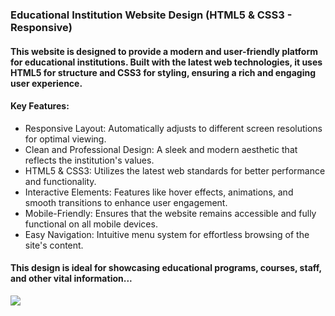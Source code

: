 <h3>Educational Institution Website Design (HTML5 & CSS3 - Responsive)</h3>

<h4>This website is designed to provide a modern and user-friendly platform for educational institutions. Built with the latest web technologies, it uses HTML5 for structure and CSS3 for styling, ensuring a rich and engaging user experience.

<h4>Key Features:</h4>
<ul>
<li>Responsive Layout: Automatically adjusts to different screen resolutions for optimal viewing.</li>
<li>Clean and Professional Design: A sleek and modern aesthetic that reflects the institution's values.</li>
<li>HTML5 & CSS3: Utilizes the latest web standards for better performance and functionality.</li>
<li>Interactive Elements: Features like hover effects, animations, and smooth transitions to enhance user engagement.</li>
<li>Mobile-Friendly: Ensures that the website remains accessible and fully functional on all mobile devices.</li>
<li>Easy Navigation: Intuitive menu system for effortless browsing of the site's content.</li>
</ul>
<h4>This design is ideal for showcasing educational programs, courses, staff, and other vital information...</h4>


![](Udemig-Education.gif)